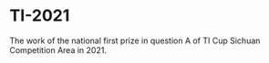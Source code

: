 # TI-2021
 The work of the national first prize in question A of TI Cup Sichuan Competition Area in 2021.
